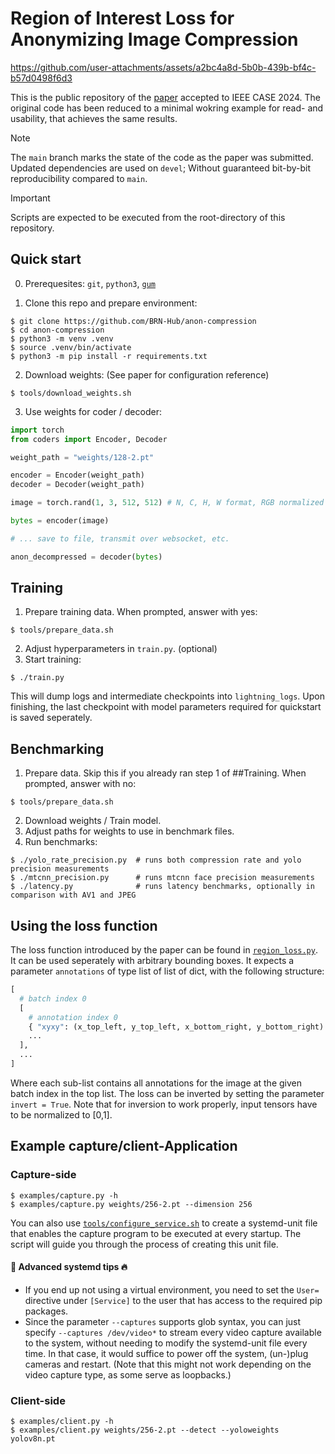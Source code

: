 # Region of Interest Loss for Anonymizing Image Compression

https://github.com/user-attachments/assets/a2bc4a8d-5b0b-439b-bf4c-b57d0498f6d3

This is the public repository of the [paper](https://arxiv.org/abs/2406.05726#) accepted to IEEE CASE 2024.
The original code has been reduced to a minimal wokring example for read- and usability, that achieves the same results.

> [!NOTE]
> The `main` branch marks the state of the code as the paper was submitted.
> Updated dependencies are used on `devel`; Without guaranteed bit-by-bit reproducibility compared to `main`.

> [!IMPORTANT]
> Scripts are expected to be executed from the root-directory of this repository.

## Quick start

0. Prerequesites: `git`, `python3`, [`gum`](https://github.com/charmbracelet/gum)

1. Clone this repo and prepare environment:
```console
$ git clone https://github.com/BRN-Hub/anon-compression
$ cd anon-compression
$ python3 -m venv .venv
$ source .venv/bin/activate
$ python3 -m pip install -r requirements.txt
```
2. Download weights: (See paper for configuration reference)
```console
$ tools/download_weights.sh
```
3. Use weights for coder / decoder:
```python
import torch
from coders import Encoder, Decoder

weight_path = "weights/128-2.pt"

encoder = Encoder(weight_path)
decoder = Decoder(weight_path)

image = torch.rand(1, 3, 512, 512) # N, C, H, W format, RGB normalized to [0,1]

bytes = encoder(image)

# ... save to file, transmit over websocket, etc.

anon_decompressed = decoder(bytes)

```

## Training
1. Prepare training data. When prompted, answer with yes:
```console
$ tools/prepare_data.sh
```
2. Adjust hyperparameters in `train.py`. (optional)
3. Start training:
```console
$ ./train.py
```
This will dump logs and intermediate checkpoints into `lightning_logs`.
Upon finishing, the last checkpoint with model parameters required for quickstart is saved seperately.

## Benchmarking
1. Prepare data. Skip this if you already ran step 1 of ##Training. When prompted, answer with no:
```console
$ tools/prepare_data.sh
```
2. Download weights / Train model.
3. Adjust paths for weights to use in benchmark files.
4. Run benchmarks:
```console
$ ./yolo_rate_precision.py  # runs both compression rate and yolo precision measurements
$ ./mtcnn_precision.py      # runs mtcnn face precision measurements
$ ./latency.py              # runs latency benchmarks, optionally in comparison with AV1 and JPEG
```

## Using the loss function
The loss function introduced by the paper can be found in [`region_loss.py`](/region_loss.py).
It can be used seperately with arbitrary bounding boxes.
It expects a parameter `annotations` of type list of list of dict, with the following structure:
```python
[
  # batch index 0
  [
    # annotation index 0
    { "xyxy": (x_top_left, y_top_left, x_bottom_right, y_bottom_right) }, # absolute values
    ...
  ],
  ...
]
```
Where each sub-list contains all annotations for the image at the given batch index in the top list.
The loss can be inverted by setting the parameter `invert = True`.
Note that for inversion to work properly, input tensors have to be normalized to [0,1].

## Example capture/client-Application

### Capture-side
```console
$ examples/capture.py -h
$ examples/capture.py weights/256-2.pt --dimension 256
```
You can also use [`tools/configure_service.sh`](/tools/configure_service.sh) to create a systemd-unit file that enables the capture program to be executed at every startup.
The script will guide you through the process of creating this unit file.
#### 🤯 Advanced systemd tips 🔥
- If you end up not using a virtual environment, you need to set the `User=` directive under `[Service]` to the user that has access to the required pip packages.
- Since the parameter `--captures` supports glob syntax, you can just specify `--captures /dev/video*` to stream every video capture available to the system, without needing to modify the systemd-unit file every time. In that case, it would suffice to power off the system, (un-)plug cameras and restart. (Note that this might not work depending on the video capture type, as some serve as loopbacks.)
### Client-side
```console
$ examples/client.py -h
$ examples/client.py weights/256-2.pt --detect --yoloweights yolov8n.pt
```

